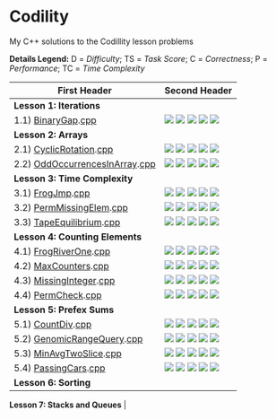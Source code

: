 # Codility
My C++ solutions to the Codillity lesson problems

**Details Legend:** D = *Difficulty*; TS = *Task Score*; C = *Correctness*; P = *Performance*; TC = *Time Complexity*
 
First Header  | Second Header
------------- | --------------------
**Lesson 1: Iterations**  | 
1.1) [BinaryGap](https://app.codility.com/programmers/lessons/1-iterations/binary_gap/).[cpp](srs/1.1.2.BinaryGap.cpp)  | ![][D-painless] ![][TS-100] ![][C-100] ![][P-N/A] ![][TC-N/A]
**Lesson 2: Arrays**  | 
2.1) [CyclicRotation](https://app.codility.com/programmers/lessons/2-arrays/cyclic_rotation/).[cpp](srs/2.1.1.CyclicRotation.cpp)  | ![][D-painless] ![][TS-100] ![][C-100] ![][P-N/A] ![][TC-N/A]
2.2) [OddOccurrencesInArray](https://app.codility.com/programmers/lessons/2-arrays/odd_occurrences_in_array/).[cpp](srs/2.2.1.OddOccurencesInArray.cpp)  | ![][D-painless] ![][TS-100] ![][C-100] ![][P-100] ![][TC-O(N) or O(N*log(N))]
**Lesson 3: Time Complexity**  | 
3.1) [FrogJmp](https://app.codility.com/programmers/lessons/3-time_complexity/frog_jmp/).[cpp](srs/3.1.1.FrogJmp.cpp)  | ![][D-painless] ![][TS-100] ![][C-100] ![][P-100] ![][TC-O(1)]
3.2) [PermMissingElem](https://app.codility.com/programmers/lessons/3-time_complexity/perm_missing_elem/).[cpp](srs/3.2.2.PermMissingElem.cpp)  | ![][D-painless] ![][TS-100] ![][C-100] ![][P-100] ![][TC-O(N) or O(N*log(N))]
3.3) [TapeEquilibrium](https://app.codility.com/programmers/lessons/3-time_complexity/tape_equilibrium/).[cpp](srs/3.3.2.TapeEquilibrium.cpp)  | ![][D-painless] ![][TS-100] ![][C-100] ![][P-100] ![][TC-O(N)]
**Lesson 4: Counting Elements**  | 
4.1) [FrogRiverOne](https://app.codility.com/programmers/lessons/4-counting_elements/frog_river_one/).[cpp](srs/3.1.1.FrogJmp.cpp)  | ![][D-painless] ![][TS-100] ![][C-100] ![][P-100] ![][TC-O(N)]
4.2) [MaxCounters](https://app.codility.com/programmers/lessons/4-counting_elements/max_counters/).[cpp](srs/3.2.2.PermMissingElem.cpp)  | ![][D-painless] ![][TS-100] ![][C-100] ![][P-100] ![][TC-O(N+M)]
4.3) [MissingInteger](https://app.codility.com/programmers/lessons/4-counting_elements/missing_integer/).[cpp](srs/3.3.2.TapeEquilibrium.cpp)  | ![][D-respectable] ![][TS-100] ![][C-100] ![][P-100] ![][TC-O(N) or O(N*log(N))]
4.4) [PermCheck](https://app.codility.com/programmers/lessons/4-counting_elements/perm_check/).[cpp](srs/3.3.2.TapeEquilibrium.cpp)  | ![][D-respectable] ![][TS-100] ![][C-100] ![][P-100] ![][TC-O(N) or O(N*log(N))]
**Lesson 5: Prefex Sums**  | 
5.1) [CountDiv](https://app.codility.com/programmers/lessons/5-prefix_sums/count_div/).[cpp](srs/5.1.2.CountDiv.cpp)  | ![][D-respectable] ![][TS-100] ![][C-100] ![][P-100] ![][TC-O(1)]
5.2) [GenomicRangeQuery](https://app.codility.com/programmers/lessons/5-prefix_sums/genomic_range_query/).[cpp](srs/5.2.1.GenomicRangeQuery.cpp)  | ![][D-respectable] ![][TS-100] ![][C-100] ![][P-100] ![][TC-O(N+M)]
5.3) [MinAvgTwoSlice](https://app.codility.com/programmers/lessons/5-prefix_sums/min_avg_two_slice/).[cpp](srs/5.3.2.MinAvgTwoSlice.cpp)  | ![][D-respectable] ![][TS-100] ![][C-100] ![][P-100] ![][TC-O(N)]
5.4) [PassingCars](https://app.codility.com/programmers/lessons/5-prefix_sums/passing_cars/).[cpp](srs/5.3.1.PassingCars.cpp)  | ![][D-painless] ![][TS-100] ![][C-100] ![][P-100] ![][TC-O(N)]
**Lesson 6: Sorting**  | 

**Lesson 7: Stacks and Queues**  | 

[D-painless]: https://img.shields.io/badge/D-Painless-81c1e1
[D-respectable]: https://img.shields.io/badge/D-respectable-61c0c5
[TS-100]: https://img.shields.io/badge/TS-100%25-green
[C-100]: https://img.shields.io/badge/C-100%25-green
[P-N/A]: https://img.shields.io/badge/P-N%2FA-lightgrey
[P-100]: https://img.shields.io/badge/P-100%25-green
[TC-N/A]: https://img.shields.io/badge/TC-N%2FA-lightgrey
[TC-O(N) or O(N*log(N))]: https://img.shields.io/badge/TC-O%28N%29%20or%20O%28N%2Alog%28N%29%29-lightgrey
[TC-O(1)]: https://img.shields.io/badge/TC-O%281%29-lightgrey
[TC-O(N)]: https://img.shields.io/badge/TC-O%28N%29-lightgrey
[TC-O(N+M)]: https://img.shields.io/badge/TC-O%28N%2BM%29-lightgrey
[TC-O(Nlog*(N))]: https://img.shields.io/badge/TC-O%28N%2Alog%28N%29%29-lightgrey

